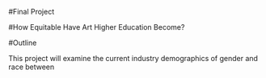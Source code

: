 #Final Project 

#How Equitable Have Art Higher Education Become?

#Outline

This project will examine the current industry demographics of gender and race between 
